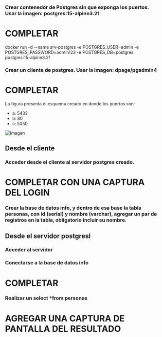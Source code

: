 ### Crear contenedor de Postgres sin que exponga los puertos. Usar la imagen: postgres:15-alpine3.21
# COMPLETAR
docker run -d --name srv-postgres -e POSTGRES_USER=admin -e POSTGRES_PASSWORD=admin123 -e POSTGRES_DB=postgres postgres:15-alpine3.21

### Crear un cliente de postgres. Usar la imagen: dpage/pgadmin4

# COMPLETAR

La figura presenta el esquema creado en donde los puertos son:
- a: 5432
- b: 80
- c: 5050

![Imagen](esquema-2-ejercicio.PNG)

## Desde el cliente
### Acceder desde el cliente al servidor postgres creado.
# COMPLETAR CON UNA CAPTURA DEL LOGIN
### Crear la base de datos info, y dentro de esa base la tabla personas, con id (serial) y nombre (varchar), agregar un par de registros en la tabla, obligatorio incluir su nombre.

## Desde el servidor postgresl
### Acceder al servidor
### Conectarse a la base de datos info
# COMPLETAR
### Realizar un select *from personas
# AGREGAR UNA CAPTURA DE PANTALLA DEL RESULTADO
